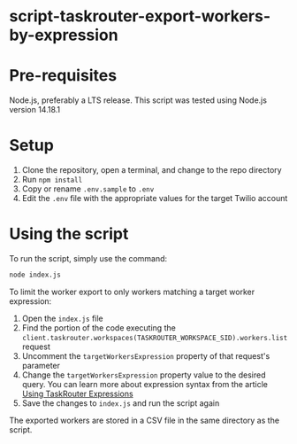 # script-taskrouter-export-workers-by-expression

# Pre-requisites
Node.js, preferably a LTS release. This script was tested using Node.js version 14.18.1
 
# Setup
1. Clone the repository, open a terminal, and change to the repo directory
2. Run `npm install`
3. Copy or rename `.env.sample` to `.env`
4. Edit the `.env` file with the appropriate values for the target Twilio account

# Using the script
To run the script, simply use the command:

```bash
node index.js
```

To limit the worker export to only workers matching a target worker expression:

1. Open the `index.js` file
2. Find the portion of the code executing the `client.taskrouter.workspaces(TASKROUTER_WORKSPACE_SID).workers.list` request
3. Uncomment the `targetWorkersExpression` property of that request's parameter
4. Change the `targetWorkersExpression` property value to the desired query. You can learn more about expression syntax from the article [Using TaskRouter Expressions](https://www.twilio.com/docs/taskrouter/expression-syntax)
5. Save the changes to `index.js` and run the script again

The exported workers are stored in a CSV file in the same directory as the script.

